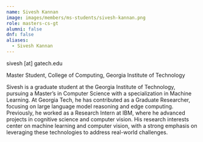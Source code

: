 ```yaml
---
name: Sivesh Kannan
image: images/members/ms-students/sivesh-kannan.png
role: masters-cs-gt
alumni: false
dnf: false
aliases:
  - Sivesh Kannan
---
```


sivesh [at] gatech.edu

Master Student, College of Computing, Georgia Institute of Technology

Sivesh is a graduate student at the Georgia Institute of Technology, pursuing a Master’s in Computer Science with a specialization in Machine Learning. At Georgia Tech, he has contributed as a Graduate Researcher, focusing on large language model reasoning and edge computing. Previously, he worked as a Research Intern at IBM, where he advanced projects in cognitive science and computer vision. His research interests center on machine learning and computer vision, with a strong emphasis on leveraging these technologies to address real-world challenges.
